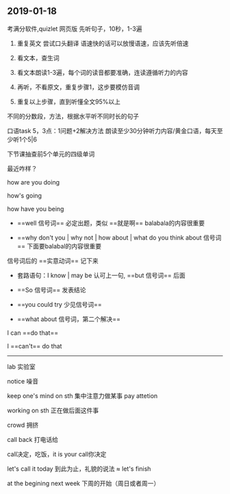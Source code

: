 ## 2019-01-18

考满分软件,quizlet 网页版
先听句子，10秒，1-3遍

1. 重复英文 尝试口头翻译 语速快的话可以放慢语速，应该先听倍速

2. 看文本，查生词

3. 看文本朗读1-3遍，每个词的读音都要准确，连读遵循听力的内容

4. 再听，不看原文，重复步骤1，这步要模仿音调

5. 重复以上步骤，直到听懂全文95%以上

不同的分数段，方法，根据水平听不同时长的句子

口语task 5，3点：1问题+2解决方法 朗读至少30分钟听力内容/黄金口语，每天至少听1个5|6

下节课抽查前5个单元的四级单词

最近咋样？

how are you doing

how's going

how have you being

* ==well 信号词== 必定出题，类似 ==就是啊== balabala的内容很重要

* ==why don't you | why not | how about | what do you think about 信号词== 下面要balabal的内容很重要

信号词后的 ==实意动词== 记下来

* 套路语句：I know | may be 认可上一句, ==but 信号词== 后面

* ==So 信号词== 发表结论

* ==you could try 少见信号词==

* ==what about 信号词，第二个解决== 

I can ==do that==

I ==can't== do that

---

lab 实验室

notice 噪音

keep one's mind on sth 集中注意力做某事 pay attetion

working on sth 正在做后面这件事

crowd 拥挤

call back 打电话给

call决定，吃饭，it is your call你决定

let's call it today 到此为止，礼貌的说法 ≈ let's finish

at the begining next week 下周的开始（周日或者周一）